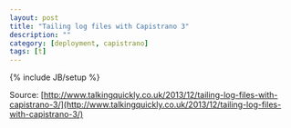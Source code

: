 ```yaml
---
layout: post
title: "Tailing log files with Capistrano 3"
description: ""
category: [deployment, capistrano]
tags: [t]
---
```

{% include JB/setup %}

Source: [http://www.talkingquickly.co.uk/2013/12/tailing-log-files-with-capistrano-3/](http://www.talkingquickly.co.uk/2013/12/tailing-log-files-with-capistrano-3/)